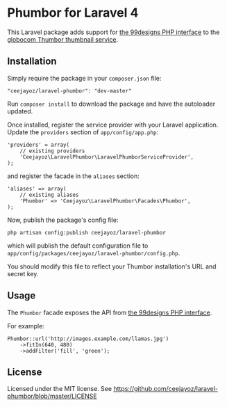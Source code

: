 Phumbor for Laravel 4
=====================

This Laravel package adds support for [the 99designs PHP interface](https://github.com/99designs/phumbor) to the [globocom Thumbor thumbnail service](https://github.com/globocom/thumbor).

Installation
------------

Simply require the package in your `composer.json` file:

    "ceejayoz/laravel-phumbor": "dev-master"

Run `composer install` to download the package and have the autoloader updated.

Once installed, register the service provider with your Laravel application. Update the `providers` section of `app/config/app.php`:

	'providers' = array(
		// existing providers
		'Ceejayoz\LaravelPhumbor\LaravelPhumborServiceProvider',
	);

and register the facade in the `aliases` section:

	'aliases' => array(
		// existing aliases
		'Phumbor' => 'Ceejayoz\LaravelPhumbor\Facades\Phumbor',
	);

Now, publish the package's config file:

    php artisan config:publish ceejayoz/laravel-phumbor

which will publish the default configuration file to `app/config/packages/ceejayoz/laravel-phumbor/config.php`.

You should modify this file to reflect your Thumbor installation's URL and secret key.

Usage
-----

The `Phumbor` facade exposes the API from [the 99designs PHP interface](https://github.com/99designs/phumbor).

For example:

    Phumbor::url('http://images.example.com/llamas.jpg')
	    ->fitIn(640, 480)
		->addFilter('fill', 'green');

License
-------

Licensed under the MIT license. See <https://github.com/ceejayoz/laravel-phumbor/blob/master/LICENSE>

